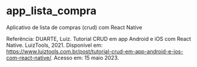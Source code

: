 # app_lista_compra
 Aplicativo de lista de compras (crud) com React Native

Referência: DUARTE, Luiz. Tutorial CRUD em app Android e iOS com React Native. LuizTools, 2021. Disponível em: https://www.luiztools.com.br/post/tutorial-crud-em-app-android-e-ios-com-react-native/. Acesso em: 15 maio 2023.
